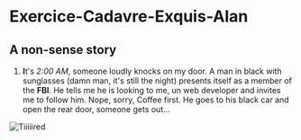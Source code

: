 # Exercice-Cadavre-Exquis-Alan

## A non-sense story

1. **I**t's *2:00 AM*, someone loudly knocks on my door. A man in black with sunglasses (damn man, it's still the night) presents itself as a member of the **FBI**. He tells me he is looking to me, un web developer and invites me to follow him. Nope, sorry, Coffee first. He goes to his black car and open the rear door, someone gets out...

![Tiiiiired](https://media1.tenor.com/images/764f56e24f35eb0c9bbcaf2eaad9cf77/tenor.gif?itemid=9561101)
